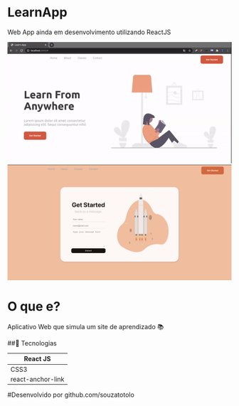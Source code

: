 # LearnApp

Web App ainda em desenvolvimento utilizando ReactJS

<img alt="HealthApp" src="src/assets/LearnApp.gif" width="600px" />
<img alt="HealthApp" src="src/assets/Learnform.png" width="600px" />


# O que e?
Aplicativo Web que simula um site de aprendizado :books:

##:iphone: Tecnologias

<table>
<thead>
<th>React JS </th>
</thead>
<tr>
<td>CSS3</td>
</tr>
<tr>
<td>react-anchor-link</td>
</tr>
</table>

#Desenvolvido por github.com/souzatotolo
